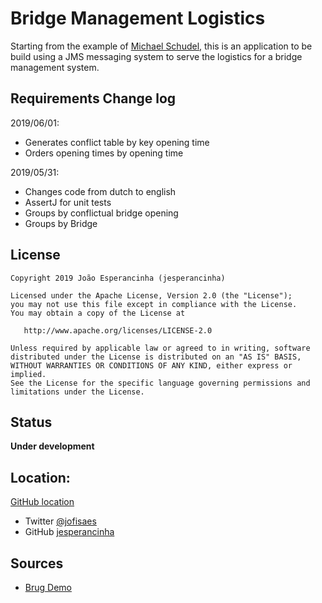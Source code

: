# Bridge Management Logistics

Starting from the example of [Michael Schudel](https://github.com/MichelSchudel), this is an application to be build using a JMS messaging system to serve the logistics for a bridge management system.

## Requirements Change log

2019/06/01:
- Generates conflict table by key opening time
- Orders opening times by opening time

2019/05/31:
- Changes code from dutch to english
- AssertJ for unit tests
- Groups by conflictual bridge opening
- Groups by Bridge

## License

```
Copyright 2019 João Esperancinha (jesperancinha)

Licensed under the Apache License, Version 2.0 (the "License");
you may not use this file except in compliance with the License.
You may obtain a copy of the License at

   http://www.apache.org/licenses/LICENSE-2.0

Unless required by applicable law or agreed to in writing, software
distributed under the License is distributed on an "AS IS" BASIS,
WITHOUT WARRANTIES OR CONDITIONS OF ANY KIND, either express or implied.
See the License for the specific language governing permissions and
limitations under the License.
```

## Status

**Under development**

## Location:

[GitHub location](https://github.com/jesperancinha/mancalaje)

*   Twitter [@jofisaes](https://twitter.com/jofisaes)
*   GitHub [jesperancinha](https://github.com/jesperancinha)

## Sources

* [Brug Demo](https://github.com/MichelSchudel/brugdemo)
